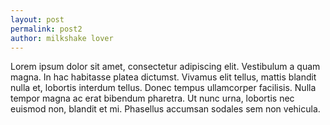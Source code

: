 ```yaml
---
layout: post
permalink: post2
author: milkshake lover
---
```

Lorem ipsum dolor sit amet, consectetur adipiscing elit. Vestibulum a quam magna. In hac habitasse platea dictumst. Vivamus elit tellus, mattis blandit nulla et, lobortis interdum tellus. Donec tempus ullamcorper facilisis. Nulla tempor magna ac erat bibendum pharetra. Ut nunc urna, lobortis nec euismod non, blandit et mi. Phasellus accumsan sodales sem non vehicula.